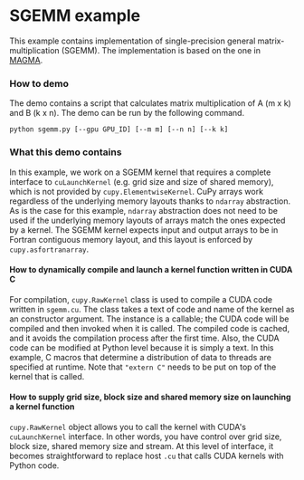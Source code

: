 # SGEMM example

This example contains implementation of single-precision general matrix-multiplication (SGEMM).
The implementation is based on the one in [MAGMA](http://icl.cs.utk.edu/magma/).

### How to demo

The demo contains a script that calculates matrix multiplication of A (m x k) and B (k x n).
The demo can be run by the following command.

```
python sgemm.py [--gpu GPU_ID] [--m m] [--n n] [--k k]
```

### What this demo contains

In this example, we work on a SGEMM kernel that requires a complete interface to `cuLaunchKernel` (e.g. grid size and size of shared memory), which is not provided by `cupy.ElementwiseKernel`.
CuPy arrays work regardless of the underlying memory layouts thanks to `ndarray` abstraction.
As is the case for this example, `ndarray` abstraction does not need to be used if the underlying memory layouts of arrays match the ones expected by a kernel.
The SGEMM kernel expects input and output arrays to be in Fortran contiguous memory layout, and this layout is enforced by `cupy.asfortranarray`.

#### How to dynamically compile and launch a kernel function written in CUDA C

For compilation, `cupy.RawKernel` class is used to compile a CUDA code written in `sgemm.cu`.
The class takes a text of code and name of the kernel as an constructor argument.
The instance is a callable; the CUDA code will be compiled and then invoked when it is called.
The compiled code is cached, and it avoids the compilation process after the first time.
Also, the CUDA code can be modified at Python level because it is simply a text.
In this example, C macros that determine a distribution of data to threads are specified at runtime.
Note that `"extern C"` needs to be put on top of the kernel that is called.

#### How to supply grid size, block size and shared memory size on launching a kernel function

`cupy.RawKernel` object allows you to call the kernel with CUDA's `cuLaunchKernel` interface.
In other words, you have control over grid size, block size, shared memory size and stream.
At this level of interface, it becomes straightforward to replace host `.cu` that calls CUDA kernels with Python code.
